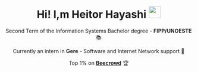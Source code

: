 <h1 align="center">Hi! I,m Heitor Hayashi <img src="https://media.tenor.com/images/30169e4a670daf12443df7d2dd140176/tenor.gif" height="32" /></h1>
<p align="center">Second Term of the Information Systems Bachelor degree - <b>FIPP/UNOESTE</b> 📚</p>
<p align="center">Currently an intern in <b>Gere</b> - Software and Internet Network support 💼</p>
<p align="center">Top 1% on <a href="https://judge.beecrowd.com/pt/profile/969858" target="_blank"><b>Beecrowd</b></a> 🏆</p>

